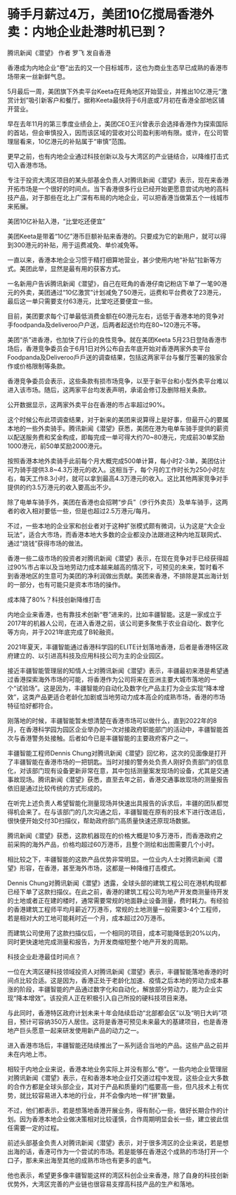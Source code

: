 

# 骑手月薪过4万，美团10亿搅局香港外卖：内地企业赴港时机已到？

腾讯新闻《潜望》 作者 罗飞 发自香港

香港成为内地企业“卷”出去的又一个目标城市，这也为商业生态早已成熟的香港市场带来一丝新鲜气息。

5月最后一周，美团旗下外卖平台Keeta在旺角地区开始营业，并推出10亿港元“激赏计划”吸引新客户和餐厅。据称Keeta最快将于6月底或7月初在香港全部地区铺开营业。

早在去年11月的第三季度业绩会上，美团CEO王兴曾表示会选择香港作为探索国际的首站，但会审慎投入，因而该区域的营收对公司盈利影响有限。或许，在公司管理层看来，10亿港元的补贴属于“审慎”范围。

更早之前，也有内地企业通过科技创新以及与大湾区的产业链结合，以降维打击式切入香港市场。

专注于投资大湾区项目的某头部基金负责人对腾讯新闻《潜望》表示，现在来香港开拓市场是一个很好的时间点。当下香港很多行业已经开始更愿意尝试内地的高科技产品，对于那些在北上广深有布局的内地企业，可以把香港当做第五个一线城市来拓展。

美团10亿补贴入港，“比堂吃还便宜”

美团Keeta是带着“10亿”港币巨额补贴来香港的。只要成为它的新用户，就可以得到300港元的补贴，用于运费减免、单价减免等。

一直以来，香港本地企业习惯于精打细算地营业，甚少使用内地“补贴”拉新等方式。美团此举，显然是最有用的获客方式。

一名新用户告诉腾讯新闻《潜望》，自己在旺角的香港仔南记粉店下单了一笔90港元的外卖，美团通过“10亿激赏”计划减免了50港元，运费和平台费收了23港元，最后这一单只需要支付63港元，比堂吃还要便宜一些。

目前，美团要求每个订单最低消费金额在60港元左右，远低于香港本地的竞争对手foodpanda及deliveroo户户送，后两者起送价均在80~120港元不等。

美团“杀”进香港，也加快了行业的良性竞争。就在美团Keeta
5月23日登陆香港市场后，香港竞争委员会于6月1日对外公布自去年底开始对香港两家外卖平台Foodpanda及Deliveroo戶戶送的调查结果，包括这两家平台与餐厅签署的独家合作或价格限制等条款。

香港竞争委员会表示，这些条款有损市场竞争，以至于新平台和小型外卖平台难以进入该市场。随后，这两家平台均发表声明，承诺会修订及删除相关条款。

公开数据显示，这两家外卖平台在香港的市占率超过90%。

这个时候公布此项调查结果，对于新来的美团来说算得上是好事，但最开心的要属本地的一些外卖骑手。腾讯新闻《潜望》获悉，美团在港为电单车骑手提供的薪资以配送服务费和奖金构成，即每完成一单可得大约70~80港元，完成前30单奖励1000港元，前50单奖励2000港元。

按照香港本地外卖骑手此前每个月大概完成500单计算，每小时2-3单，美团估计可为骑手提供3.8~4.3万港元的收入。这相当于，每个月的工作时长为250小时左右，每天工作8.3小时，就可以拿到最高4.3万港元的收入。这比其他两家竞争对手提供的约3.5万港元的收入要高出不少。

除了电单车骑手外，美团在香港也会招聘“步兵”（步行外卖员）及单车骑手，这两者的收入相对要低一些，但是也超过2.5万港元/每月。

不过，一些本地的企业家和创业者对于这种扩张模式颇有微词，认为这是“大企业玩法”，适合大市场，而香港本地大多数的企业都没办法跟进这种内地互联网式、通过“烧钱”获得市场的做法。

香港一些二级市场的投资者对腾讯新闻《潜望》表示，在现在竞争对手已经获得超过90%市占率以及当地劳动力成本越来越高的情况下，可预见的未来，暂时看不到香港地区的生意可为美团的净利润做出贡献。美团来香港，不排除是其出海计划的一部分，也有可能只是资本市场的操作。

成本降了80%？科技创新降维打击

内地企业来香港，也有靠技术创新“卷”进来的，比如丰疆智能。这是一家成立于2017年的机器人公司，在进入香港之前，该公司更多聚焦于农业自动化、数字化等方向，并于2021年底完成了B轮融资。

2021年夏天，丰疆智能通过香港科学园的ELITE计划落地香港，后者是香港特区政府建立的、以引进高科技及应用科技公司为主的企业园区。

接近丰疆智能管理层的知情人士对腾讯新闻《潜望》表示，丰疆最初来港是希望通过香港探索海外市场的可能，将香港作为公司将来在亚洲主要大城市落地的一个“试验场”。这是因为，丰疆智能的自动化及数字化产品主打为企业实现“降本增效”，这类产品更适合老龄化加剧或当地劳动力成本高企的成熟市场，香港的市场特征恰好都符合。

刚落地的时候，丰疆智能暂未想清楚在香港市场可以做什么，直到2022年的8月，在香港科学园为园区企业举办的一次对接政府职能部门的活动中，丰疆智能首次与香港警务处接触。后者如今已是丰疆智能的主要政府客户之一。

丰疆智能工程师Dennis
Chung对腾讯新闻《潜望》回忆称，这次的见面像是打开了丰疆智能在香港市场的一把钥匙。当时对接的警务处负责人刚好负责部门的信息化，对该部门现有设备更新非常在意，其中包括测量案发现场的设备，尤其是交通事故现场。腾讯新闻《潜望》获悉，直至去年之前，香港交通事故现场的测量报告依旧是通过比较传统的方式形成的。

在听完上述负责人希望智能化测量现场并快速出具报告的诉求后，丰疆的团队都觉得机会来了。在与该部门的几次沟通之后，丰疆智能在原有的技术下进行改进后，很快便开始交付3D扫描仪，帮助政府部门高质量快速还原现场数据。

腾讯新闻《潜望》获悉，这款机器现在的价格大概是10多万港币，而香港政府之前采购的海外产品，价格均超过60万港币，且整个测绘和出图需要几个小时。

相比较之下，丰疆智能的这款产品优势非常明显。一位业内人士对腾讯新闻《潜望》形容，在香港，甚至海外市场，这都是一种降维打击模式。

Dennis
Chung对腾讯新闻《潜望》透露，全球头部的建筑工程公司在港机构现都已经下单了这款扫描仪。在此之前，香港的建筑工程公司为地产开发商测量待开发的土地或者正在建的楼时，通常需要常规的地面静止设备测量，费时耗力。有经验的香港建筑工程师平均月薪近7万港币，常规的土地测量一般需要3-4个工程师，若是相对大的工地可能耗时近一个月，成本超过20万港币。

而建筑公司使用了这款扫描仪后，一个相同的项目，成本可能降低到20%以内，同时更快速地完成测量和报告，为开发商缩短整个地产开发的周期。

科技企业赴港最佳时间点？

一位在大湾区硬科技领域投资人对腾讯新闻《潜望》表示，丰疆智能落地香港的时间点比较合适。这是因为，香港正处于老龄化加速、疫情之后本地的劳动力成本暴涨的阶段，丰疆智能的产品通过数字化和自动化，解放部分劳动力，能为企业实现“降本增效”。该投资人正在积极引入自己所投的硬科技项目来港。

与此同时，香港特区政府计划未来十年会陆续启动“北部都会区”以及“明日大屿”项目，预计可容纳350万人居住。这将是香港可预见未来最大的基建项目，也是香港地产巨头愿意一起来研发使用新产品的动力之一。

进入香港市场后，丰疆智能还陆续推出了一系列适合当地的产品。这些产品之前并未在内地上市。

相较于内地企业来说，香港本地业务实际上并没有那么“卷”。一些内地企业管理层对腾讯新闻《潜望》表示，在和香港本地企业打交道过程中发现，这些企业大多数的合作方都是全球头部企业，其对于产品和质量的门槛要高一些，但凡技术上有优势，就比较容易进入本地的行业，并不会像内地一样“拼”数量。

不过，他们都表示，若是想落地香港开展业务，得有耐心一些，做好长期合作的计划。因为香港本地企业做决策相对比较谨慎，合作周期明显会长一些，建立彼此信任需要一定的过程。

前述头部基金负责人对腾讯新闻《潜望》表示，对于很多湾区的企业来说，若是想出海的话，香港可作为一个尝试的市场。若是能够在香港这个成熟的市场打开一个口子，那未来出海至其他的成熟市场也有更多的底气。

他也表示，希望更多像丰疆智能这样的湾区科创企业来香港，除了自身的科技创新优势外，大湾区完善的产业链也很容易支撑高科技产品的生产和落地。

